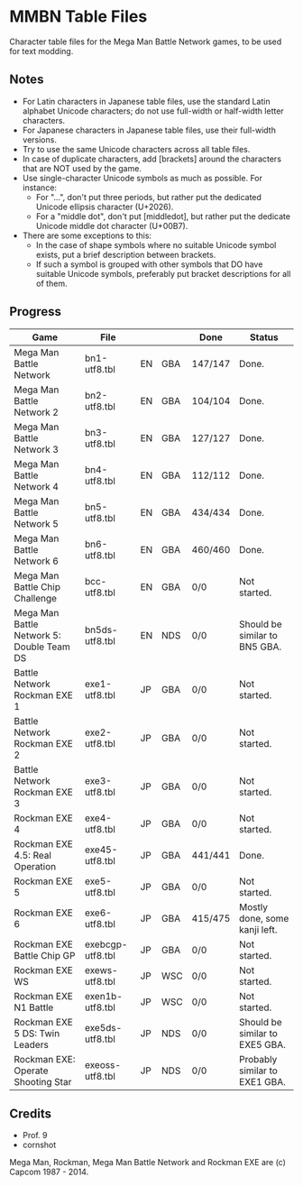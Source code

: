MMBN Table Files
================
Character table files for the Mega Man Battle Network games, to be used for text modding.

Notes
-----
* For Latin characters in Japanese table files, use the standard Latin alphabet Unicode characters; do not use full-width or half-width letter characters.
* For Japanese characters in Japanese table files, use their full-width versions.
* Try to use the same Unicode characters across all table files.
* In case of duplicate characters, add [brackets] around the characters that are NOT used by the game.
* Use single-character Unicode symbols as much as possible. For instance:
  * For "...", don't put three periods, but rather put the dedicated Unicode ellipsis character (U+2026).
  * For a "middle dot", don't put [middledot], but rather put the dedicate Unicode middle dot character (U+00B7).
* There are some exceptions to this:
  * In the case of shape symbols where no suitable Unicode symbol exists, put a brief description between brackets.
  * If such a symbol is grouped with other symbols that DO have suitable Unicode symbols, preferably put bracket descriptions for all of them.

Progress
--------
| Game                                      | File             |          |        | Done    | Status                         |
| ----------------------------------------- | ---------------- |--------- | ------ | --------| ------------------------------ |
| Mega Man Battle Network                   | bn1-utf8.tbl     | EN       | GBA    | 147/147 | Done.                          |
| Mega Man Battle Network 2                 | bn2-utf8.tbl     | EN       | GBA    | 104/104 | Done.                          |
| Mega Man Battle Network 3                 | bn3-utf8.tbl     | EN       | GBA    | 127/127 | Done.                          |
| Mega Man Battle Network 4                 | bn4-utf8.tbl     | EN       | GBA    | 112/112 | Done.                          |
| Mega Man Battle Network 5                 | bn5-utf8.tbl     | EN       | GBA    | 434/434 | Done.                          |
| Mega Man Battle Network 6                 | bn6-utf8.tbl     | EN       | GBA    | 460/460 | Done.                          |
| Mega Man Battle Chip Challenge            | bcc-utf8.tbl     | EN       | GBA    | 0/0     | Not started.                   |
| Mega Man Battle Network 5: Double Team DS | bn5ds-utf8.tbl   | EN       | NDS    | 0/0     | Should be similar to BN5 GBA.  |
| Battle Network Rockman EXE 1              | exe1-utf8.tbl    | JP       | GBA    | 0/0     | Not started.                   |
| Battle Network Rockman EXE 2              | exe2-utf8.tbl    | JP       | GBA    | 0/0     | Not started.                   |
| Battle Network Rockman EXE 3              | exe3-utf8.tbl    | JP       | GBA    | 0/0     | Not started.                   |
| Rockman EXE 4                             | exe4-utf8.tbl    | JP       | GBA    | 0/0     | Not started.                   |
| Rockman EXE 4.5: Real Operation           | exe45-utf8.tbl   | JP       | GBA    | 441/441 | Done.                          |
| Rockman EXE 5                             | exe5-utf8.tbl    | JP       | GBA    | 0/0     | Not started.                   |
| Rockman EXE 6                             | exe6-utf8.tbl    | JP       | GBA    | 415/475 | Mostly done, some kanji left.  |
| Rockman EXE Battle Chip GP                | exebcgp-utf8.tbl | JP       | GBA    | 0/0     | Not started.                   |
| Rockman EXE WS                            | exews-utf8.tbl   | JP       | WSC    | 0/0     | Not started.                   |
| Rockman EXE N1 Battle                     | exen1b-utf8.tbl  | JP       | WSC    | 0/0     | Not started.                   |
| Rockman EXE 5 DS: Twin Leaders            | exe5ds-utf8.tbl  | JP       | NDS    | 0/0     | Should be similar to EXE5 GBA. |
| Rockman EXE: Operate Shooting Star        | exeoss-utf8.tbl  | JP       | NDS    | 0/0     | Probably similar to EXE1 GBA.  |

Credits
-------
* Prof. 9
* cornshot

Mega Man, Rockman, Mega Man Battle Network and Rockman EXE are (c) Capcom 1987 - 2014.